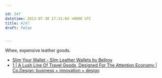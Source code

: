 ```yaml
---

id: 247
datetime: 2013-07-30 17:31:04 +0000 UTC
title: #247
draft: false


---
```


Whee, expensive leather goods. 

 
 * [Slim Your Wallet - Slim Leather Wallets by Bellroy](http://bellroy.com/pages/slim-your-wallet)
 * [1 | A Lush Line Of Travel Goods, Designed For The Attention Economy | Co.Design: business + innovation + design](http://www.fastcodesign.com/1672998/a-lush-line-of-travel-goods-designed-for-the-attention-economy?partner=newsletter#1)


